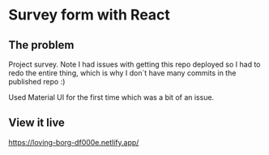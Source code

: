 # Survey form with React

## The problem

Project survey. Note I had issues with getting this repo  deployed so I had to redo the entire thing, which is why I don´t have many commits in the published repo :)

Used Material UI for the first time which was a bit of an issue.

## View it live

https://loving-borg-df000e.netlify.app/
